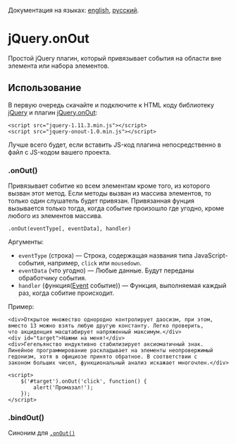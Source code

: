 Документация на языках: [english](README.md), [русский](README-RU.md).

# jQuery.onOut

Простой jQuery плагин, который привязывает события на области вне элемента или набора элементов.

## Использование

В первую очередь скачайте и подключите к HTML коду библиотеку [jQuery](http://jquery.com/download/) и плагин [jQuery.onOut](https://github.com/FinesseRus/jQuery.onOut/archive/master.zip):

	<script src="jquery-1.11.3.min.js"></script>
	<script src="jquery-onout-1.0.min.js"></script>

Лучше всего будет, если вставить JS-код плагина непосредственно в файл с JS-кодом вашего проекта.

### .onOut()

Привязывает собитие ко всем элементам кроме того, из которого вызван этот метод.
Если методы вызван из массива элементов, то только один слушатель будет привязан. Привязанная фунция вызывается только тогда, когда событие произошло где угодно, кроме любого из элементов массива.

	.onOut(eventType[, eventData], handler)

Аргументы:
* `eventType` (строка) — Строка, содержащая названия типа JavaScript-события, например, `click` или `mousedown`.
* `eventData` (что угодно) — Любые данные. Будут переданы обработчику события.
* `handler` (функция([Event](http://api.jquery.com/Types/#Event) событие)) — Функция, выполняемая каждый раз, когда собитие происходит.

Пример:

	<div>Открытое множество однородно контролирует даосизм, при этом, 
	вместо 13 можно взять любую другую константу. Легко проверить, 
	что акциденция масштабирует напряженный максимум.</div>
	<div id="target">Нажми на меня!</div>
	<div>Гегельянство индуктивно стабилизирует аксиоматичный знак. 
	Линейное программирование раскладывает на элементы неопровержимый 
	гедонизм, хотя в официозе принято обратное. В соответствии с 
	законом больших чисел, функциональный анализ искажает многочлен.</div>

	<script>
		$('#target').onOut('click', function() {
			alert('Промазал!');
		});
	</script>

### .bindOut()

Синоним для [`.onOut()`](#onout)